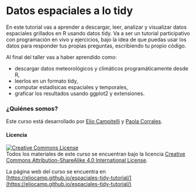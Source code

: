 # Datos espaciales a lo tidy

En este tutorial vas a aprender a descargar, leer, analizar y visualizar datos espaciales grillados en R usando datos tidy. Va a ser un tutorial participativo con programación en vivo y ejercicios, bajo la idea de que puedas usar los datos para responder tus propias preguntas, escribiendo tu propio código. 

Al final del taller vas a haber aprendido como: 

- descargar datos meteorológicos y climáticos programáticamente desde R, 
- leerlos en un formato tidy, 
- computar estadísicas espaciales y temporales, 
- graficar los resultados usando ggplot2 y extensiones.

### ¿Quiénes somos? 

Este curso está desarrollado por [Elio Campitelli](https://eliocamp.github.io/codigo-r/) y [Paola Corrales](https://paocorrales.github.io/).

#### Licencia

<a rel="license" href="https://creativecommons.org/licenses/by-sa/4.0/deed.es_ES"><img alt="Creative Commons License" style="border-width:0" src="https://i.creativecommons.org/l/by-sa/4.0/88x31.png" /></a><br />
Todos los materiales de este curso se encuentran bajo la licencia <a rel="license" href="https://creativecommons.org/licenses/by-sa/4.0/deed.es_ES">Creative Commons Attribution-ShareAlike 4.0 International License</a>.

La página web del curso se encuentra en [https://eliocamp.github.io/espaciales-tidy-tutorial/](https://eliocamp.github.io/espaciales-tidy-tutorial/)
